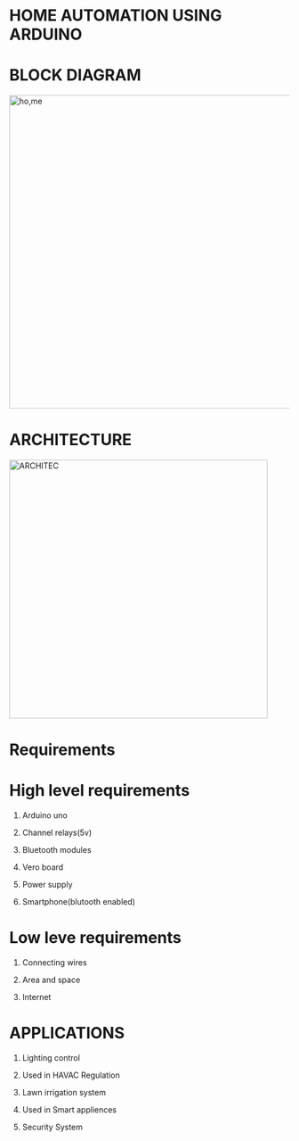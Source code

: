 # HOME AUTOMATION USING ARDUINO
# BLOCK DIAGRAM

<img width="562" alt="ho,me" src="https://user-images.githubusercontent.com/99073372/154908273-0cc0f531-c810-4e3b-a603-5db81e99ed8c.PNG">

# ARCHITECTURE

<img width="464" alt="ARCHITEC" src="https://user-images.githubusercontent.com/99073372/154908513-856812bc-cf84-498b-ad4a-720e446084f5.PNG">

# Requirements

# High level requirements

1) Arduino uno

2) Channel relays(5v)

3) Bluetooth modules

4) Vero board

5) Power supply

6) Smartphone(blutooth enabled)

# Low leve requirements

1) Connecting wires

2) Area and space

3) Internet

# APPLICATIONS

1) Lighting control

2) Used in HAVAC Regulation

3) Lawn irrigation system

4) Used in Smart appliences

5) Security System






